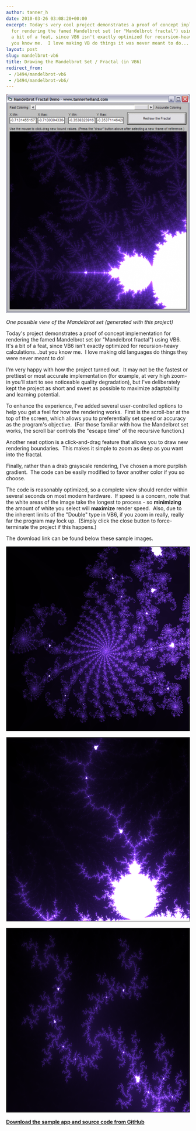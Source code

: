 ```yaml
---
author: tanner_h
date: 2010-03-26 03:08:20+00:00
excerpt: Today's very cool project demonstrates a proof of concept implementation
  for rendering the famed Mandelbrot set (or "Mandelbrot fractal") using VB6.  It's
  a bit of a feat, since VB6 isn't exactly optimized for recursion-heavy calculations...but
  you know me.  I love making VB do things it was never meant to do...
layout: post
slug: mandelbrot-vb6
title: Drawing the Mandelbrot Set / Fractal (in VB6)
redirect_from:
 - /1494/mandelbrot-vb6
 - /1494/mandelbrot-vb6/
---
```


![](images/Mandelbrot_VB6-508x600.png)

*One possible view of the Mandelbrot set (generated with this project)*

Today's project demonstrates a proof of concept implementation for rendering the famed Mandelbrot set (or "Mandelbrot fractal") using VB6.  It's a bit of a feat, since VB6 isn't exactly optimized for recursion-heavy calculations...but you know me.  I love making old languages do things they were never meant to do!

I'm very happy with how the project turned out.  It may not be the fastest or prettiest or most accurate implementation (for example, at very high zoom-in you'll start to see noticeable quality degradation), but I've  deliberately kept the project as short and sweet as possible to maximize adaptability and learning potential.

To enhance the experience, I've added several user-controlled options to help you get a feel for how the rendering works.  First is the scroll-bar at the top of the screen, which allows you to preferentially set speed or accuracy as the program's objective.  (For those familiar with how the Mandelbrot set works, the scroll bar controls the "escape time" of the recursive function.)

Another neat option is a click-and-drag feature that allows you to draw new rendering boundaries.  This makes it simple to zoom as deep as you want into the fractal.

Finally, rather than a drab grayscale rendering, I've chosen a more purplish gradient.  The code can be easily modified to favor another color if you so choose.

The code is reasonably optimized, so a complete view should render within several seconds on most modern hardware.  If speed is a concern, note that the white areas of the image take the longest to process - so **minimizing** the amount of white you select will **maximize** render speed.  Also, due to the inherent limits of the "Double" type in VB6, if you zoom in really, really far the program may lock up.  (Simply click the close button to force-terminate the project if this happens.)

The download link can be found below these sample images.

![](images/Mandelbrot_VB6_4.png)

![](images/Mandelbrot_VB6_5.png)

![](images/Mandelbrot_VB6_6.png)

**[Download the sample app and source code from GitHub](https://github.com/tannerhelland/vb6-code/tree/master/Mandelbrot)**